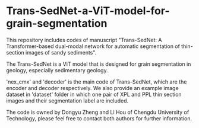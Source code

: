 # Trans-SedNet-a-ViT-model-for-grain-segmentation

This repository includes codes of manuscript "Trans-SedNet: A Transformer-based dual-modal network for automatic segmentation of thin-section images of sandy sediments".

The Trans-SedNet is a ViT model that is designed for grain segmentation in geology, especially sedimentary geology. 

'nex_cmx' and 'decoder' is the main code of Trans-SedNet, which are the encoder and decoder respectively. We also provide an example image dataset in 'dataset' folder in which one pair of XPL and PPL thin section images and their segmentation label are included. 

The code is owned by Dongyu Zheng and Li Hou of Chengdu University of Technology, please feel free to contact both authors for further information. 
